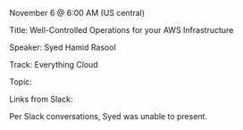 November 6 @ 6:00 AM (US central)

Title: Well-Controlled Operations for your AWS Infrastructure

Speaker: Syed Hamid Rasool

Track: Everything Cloud

Topic:

Links from Slack:

Per Slack conversations, Syed was unable to present.
